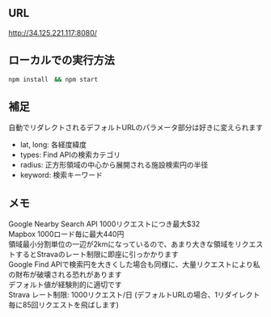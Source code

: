 ## URL
http://34.125.221.117:8080/ </br>

## ローカルでの実行方法
```bash
npm install　&& npm start
```

## 補足
自動でリダレクトされるデフォルトURLのパラメータ部分は好きに変えられます </br>
- lat, long: 各経度緯度
- types: Find APIの検索カテゴリ
- radius: 正方形領域の中心から展開される施設検索円の半径
- keyword: 検索キーワード

## メモ
Google Nearby Search API 1000リクエストにつき最大$32 </br>
Mapbox 1000ロード毎に最大440円 </br>
領域最小分割単位の一辺が2kmになっているので、あまり大きな領域をリクエストするとStravaのレート制限に即座に引っかかります </br>
Google Find APIで検索円を大きくした場合も同様に、大量リクエストにより私の財布が破壊される恐れがあります </br>
デフォルト値が経験則的に適切です </br>
Strava レート制限: 1000リクエスト/日 (デフォルトURLの場合、1リダイレクト毎に85回リクエストを飛ばします)

